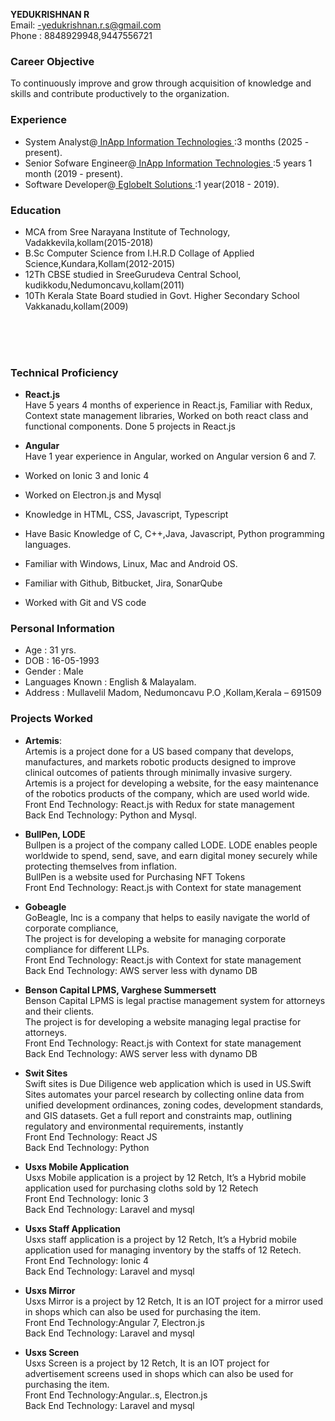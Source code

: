 **YEDUKRISHNAN R** <br>
Email: -yedukrishnan.r.s@gmail.com<br>
Phone : 8848929948,9447556721

### Career Objective

To continuously improve and grow through acquisition of knowledge and skills and contribute productively to the organization.
### Experience
- System Analyst@<a href="https://inapp.com/">  InApp Information Technologies  </a>:3 months (2025 - present).
- Senior Sofware Engineer@<a href="https://inapp.com/">  InApp Information Technologies  </a>:5 years 1 month (2019 - present).
- Software Developer@<a href="https://www.eglobeits.com/">  EglobeIt Solutions  </a>:1 year(2018 - 2019).


### Education
- MCA from Sree Narayana Institute of Technology, Vadakkevila,kollam(2015-2018)
- B.Sc Computer Science from I.H.R.D Collage of Applied Science,Kundara,Kollam(2012-2015) 
- 12Th CBSE studied in SreeGurudeva Central School, kudikkodu,Nedumoncavu,kollam(2011)
- 10Th Kerala State Board studied in Govt. Higher Secondary School Vakkanadu,kollam(2009)
<br />
<br />
<br />

### Technical Proficiency
- **React.js** <br />
     Have 5 years 4 months of experience in React.js, Familiar with Redux, Context   state management libraries, Worked on both react class and functional components. Done 5 projects in React.js<br />
- **Angular** <br />
     Have 1 year experience in Angular, worked on Angular version 6 and 7.<br />

- Worked on Ionic 3 and Ionic 4<br />
- Worked on Electron.js and Mysql<br />
- Knowledge in HTML, CSS, Javascript, Typescript<br />
- Have Basic Knowledge of C, C++,Java, Javascript, Python programming languages.<br />
- Familiar with Windows, Linux, Mac and Android OS.<br />
- Familiar with Github, Bitbucket, Jira, SonarQube <br />
- Worked with Git and VS code<br />

### Personal Information
- Age : 31 yrs.
- DOB : 16-05-1993
- Gender : Male
- Languages Known : English & Malayalam.
- Address : Mullavelil Madom, Nedumoncavu P.O ,Kollam,Kerala – 691509

### Projects Worked
- **Artemis**:	<br/> Artemis is a project done for a US based company that develops, manufactures, and markets robotic products designed to improve clinical outcomes of patients through minimally invasive surgery.
Artemis is a project for developing a website, for the easy maintenance of the robotics products of the company, which are used world wide.<br/> 
Front End Technology: React.js with Redux for state management <br/>
Back End Technology: Python and Mysql.<br/>

- **BullPen, LODE** <br />
Bullpen is a project of the company called LODE. LODE enables people worldwide to spend, send, save, and earn digital money securely while protecting themselves from inflation.<br/>
BullPen is a website used for Purchasing NFT Tokens <br/>
Front End Technology: React.js with Context for state management <br/>
- **Gobeagle** <br />
	GoBeagle, Inc is a company that helps to easily navigate the world of corporate compliance,<br />
The project is for developing a website for managing corporate compliance for different LLPs. <br/>
Front End Technology: React.js with Context for state management <br />
Back End Technology: AWS server less with dynamo DB <br />

- **Benson Capital LPMS, Varghese Summersett** <br />
	Benson Capital LPMS is legal practise management system for attorneys and their clients.<br />
The project is for developing a website managing legal practise for attorneys.<br />
Front End Technology: React.js with Context for state management <br />
Back End Technology: AWS server less with dynamo DB<br />
- **Swit Sites** <br>
	Swift sites is Due Diligence web application which is used in US.Swift Sites automates your parcel research by collecting online data from unified development ordinances, zoning codes, development standards, and GIS datasets. Get a full report and constraints map, outlining regulatory and environmental requirements, instantly<br />
Front End Technology: React JS <br />
Back End Technology: Python <br />
- **Usxs Mobile Application** <br />
	Usxs Mobile application is a project by 12 Retch, It’s a Hybrid mobile application used for purchasing cloths sold by 12 Retech <br />
Front End Technology: Ionic 3 <br />
Back End Technology: Laravel and mysql <br />
- **Usxs Staff Application** <br />
	Usxs staff application is a project by 12 Retch, It’s a Hybrid mobile application used for managing inventory by the staffs of  12 Retech.<br /> 
Front End Technology: Ionic 4 <br />
Back End Technology: Laravel and mysql  <br />

- **Usxs Mirror** <br />
Usxs Mirror is a project by 12 Retch, It is an IOT project for a mirror used in shops which can also be used for purchasing the item. <br />
Front End Technology:Angular 7, Electron.js <br />
Back End Technology: Laravel and mysql  <br />
- **Usxs Screen** <br />
Usxs Screen is a project by 12 Retch, It is an IOT project for  advertisement screens used in shops which can also be used for purchasing the item. <br />
Front End Technology:Angular..s, Electron.js<br />
Back End Technology: Laravel and mysql  <br />
